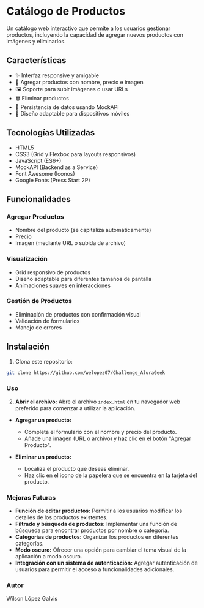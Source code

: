 # Catálogo de Productos

Un catálogo web interactivo que permite a los usuarios gestionar productos, incluyendo la capacidad de agregar nuevos productos con imágenes y eliminarlos.

## Características

- ✨ Interfaz responsive y amigable
- 📝 Agregar productos con nombre, precio e imagen
- 🖼️ Soporte para subir imágenes o usar URLs
- 🗑️ Eliminar productos
- 💾 Persistencia de datos usando MockAPI
- 📱 Diseño adaptable para dispositivos móviles

## Tecnologías Utilizadas

- HTML5
- CSS3 (Grid y Flexbox para layouts responsivos)
- JavaScript (ES6+)
- MockAPI (Backend as a Service)
- Font Awesome (Iconos)
- Google Fonts (Press Start 2P)

## Funcionalidades

### Agregar Productos
- Nombre del producto (se capitaliza automáticamente)
- Precio
- Imagen (mediante URL o subida de archivo)

### Visualización
- Grid responsivo de productos
- Diseño adaptable para diferentes tamaños de pantalla
- Animaciones suaves en interacciones

### Gestión de Productos
- Eliminación de productos con confirmación visual
- Validación de formularios
- Manejo de errores

## Instalación

1. Clona este repositorio:
```bash
git clone https://github.com/welopez07/Challenge_AluraGeek
```
### Uso

2. **Abrir el archivo:** Abre el archivo `index.html` en tu navegador web preferido para comenzar a utilizar la aplicación.

* **Agregar un producto:**
  * Completa el formulario con el nombre y precio del producto.
  * Añade una imagen (URL o archivo) y haz clic en el botón "Agregar Producto".

* **Eliminar un producto:**
  * Localiza el producto que deseas eliminar.
  * Haz clic en el icono de la papelera que se encuentra en la tarjeta del producto.


### Mejoras Futuras

* **Función de editar productos:** Permitir a los usuarios modificar los detalles de los productos existentes.
* **Filtrado y búsqueda de productos:** Implementar una función de búsqueda para encontrar productos por nombre o categoría.
* **Categorías de productos:** Organizar los productos en diferentes categorías.
* **Modo oscuro:** Ofrecer una opción para cambiar el tema visual de la aplicación a modo oscuro.
* **Integración con un sistema de autenticación:** Agregar autenticación de usuarios para permitir el acceso a funcionalidades adicionales.

### Autor

Wilson López Galvis
